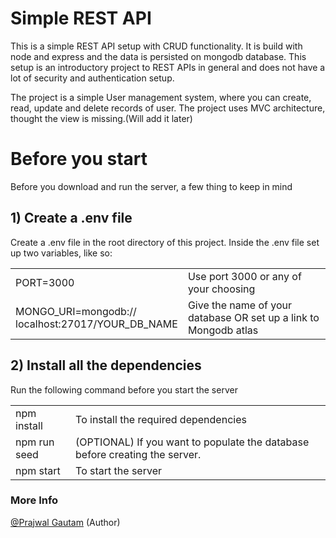 # Simple REST API
This is a simple REST API setup with CRUD functionality. It is build with node and express and the data is persisted on mongodb database.
This setup is an introductory project to REST APIs in general and does not have a lot of security and 
authentication setup.

The project is a simple User management system, where you can create, read, update and delete records of user. The project uses MVC architecture, thought the view is missing.(Will add it later)


# Before you start
Before you download and run the server, a few thing to keep in mind

## 1) Create a .env file
Create a .env file in the root directory of this project. Inside the .env file set up two variables, like so:
<br/>
<table>
    <tr>
        <td>PORT=3000</td>
        <td>Use port 3000 or any of your choosing</td>
    </tr>
    <tr>
        <td>MONGO_URI=mongodb://<br/>localhost:27017/YOUR_DB_NAME</td>
        <td>Give the name of your database OR set up a link to Mongodb atlas</td>
    </tr>
</table>

## 2) Install all the dependencies
Run the following command before you start the server
<table>
    <tr>
        <td>npm install</td>
        <td>To install the required dependencies</td>
    </tr>
    <tr>
        <td>npm run seed</td>
        <td>(OPTIONAL) If you want to populate the database before creating the server.</td>
    </tr>
    <tr>
        <td>npm start</td>
        <td>To start the server</td>
    </tr>
</table>

                    
### More Info
[@Prajwal Gautam](https://github.com/prajwal18) (Author)


